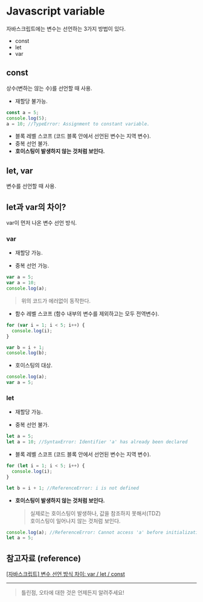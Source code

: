 # Javascript variable

자바스크립트에는 변수는 선언하는 3가지 방법이 있다.

- const
- let
- var

## const

상수(변하는 않는 수)를 선언할 때 사용.

- 재할당 불가능.

```javascript
const a = 5;
console.log(5);
a = 10; //TypeError: Assignment to constant variable.
```

- 블록 레벨 스코프 (코드 블록 안에서 선언된 변수는 지역 변수).
- 중복 선언 불가.
- **호이스팅이 발생하지 않는 것처럼 보인다.**

## let, var

변수를 선언할 때 사용.

## let과 var의 차이?

var이 먼저 나온 변수 선언 방식.

### var

- 재할당 가능.

- 중복 선언 가능.

```javascript
var a = 5;
var a = 10;
console.log(a);
```

> 위의 코드가 에러없이 동작한다.

- 함수 레벨 스코프 (함수 내부의 변수를 제외하고는 모두 전역변수).

```javascript
for (var i = 1; i < 5; i++) {
  console.log(i);
}

var b = i + 1;
console.log(b);
```

- 호이스팅의 대상.

```javascript
console.log(a);
var a = 5;
```

### let

- 재할당 가능.

- 중복 선언 불가.

```javascript
let a = 5;
let a = 10; //SyntaxError: Identifier 'a' has already been declared
```

- 블록 레벨 스코프 (코드 블록 안에서 선언된 변수는 지역 변수).

```javascript
for (let i = 1; i < 5; i++) {
  console.log(i);
}

let b = i + 1; //ReferenceError: i is not defined
```

- **호이스팅이 발생하지 않는 것처럼 보인다.**
  > 실제로는 호이스팅이 발생하나, 값을 참조하지 못해서(TDZ)  
  > 호이스팅이 일어나지 않는 것처럼 보인다.

```javascript
console.log(a); //ReferenceError: Cannot access 'a' before initialization
let a = 5;
```

## 참고자료 (reference)

[[자바스크립트] 변수 선언 방식 차이: var / let / const](https://curryyou.tistory.com/192)

---

> 틀린점, 오타에 대한 것은 언제든지 알려주세요!
